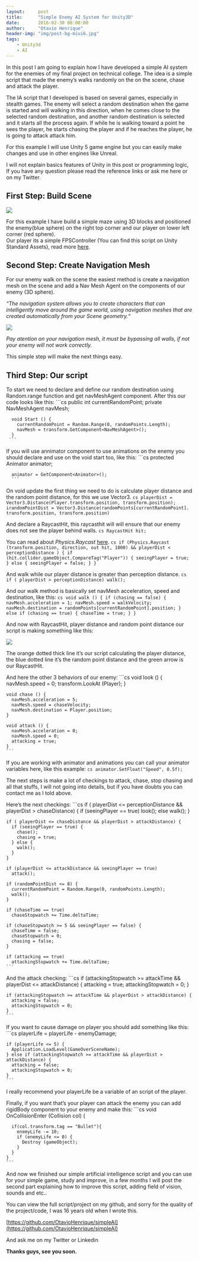 ```yaml
---
layout:     post
title:      "Simple Enemy AI System for Unity3D"
date:       2016-02-30 00:00:00
author:     "Otavio Henrique"
header-img: "img/post-bg-miui6.jpg"
tags:
    - Unity3d
    - AI
---
```


In this post I am going to explain how I have developed a simple AI system for
the enemies of my final project on technical college. The idea is a simple
script that made the enemy’s walks randomly on the on the scene, chase and
attack the player.

The IA script that I developed is based on several games, especially in stealth
games. The enemy will select a random destination when the game is started and
will walking in this direction, when he comes close to the selected random
destination, and another random destination is selected and it starts all the
process again. If while he is walking toward a point he sees the player, he
starts chasing the player and if he reaches the player, he is going to attack
attack him.

For this example I will use Unity 5 game engine but you can easily make changes
and use in other engines like Unreal.

I will not explain basics features of Unity in this post or programming logic,
If you have any question please read the reference links or ask me here or on my
Twitter.

## First Step: Build Scene

![](https://cdn-images-1.medium.com/max/800/0*EL4ftSsWXOJgTGFL.png)

For this example I have build a simple maze using 3D blocks and positioned the
enemy(blue sphere) on the right top corner and our player on lower left corner
(red sphere).<br> Our player its a simple FPSController (You can find this
script on Unity Standard Assets), read more
[here](https://docs.unity3d.com/Manual/class-CharacterController.html).

## Second Step: Create Navigation Mesh

For our enemy walk on the scene the easiest method is create a navigation mesh
on the scene and add a Nav Mesh Agent on the components of our enemy (3D
sphere).

*“The navigation system allows you to create characters that can intelligently
move around the game world, using navigation meshes that are created
automatically from your Scene geometry.“*

![](https://cdn-images-1.medium.com/max/800/0*dHTf-6OyBjSKrluP.png)

*Pay atention on your navigation mesh, it must be bypassing all walls, if not
your enemy will not work correctly.*

This simple step will make the next things easy.

## Third Step: Our script

To start we need to declare and define our random destination using Random.range
function and get navMeshAgent component. After this our code looks like this:
     ```cs
      public int currentRandomPoint;
      private NavMeshAgent navMesh;

      void Start () {
        currentRandomPoint = Random.Range(0, randomPoints.Length);
        navMesh = transform.GetComponent<NavMeshAgent>();
      }
     ```

If you will use annimator component to use animations on the enemy you should
declare and use on the void start too, like this:
      ```cs
      protected Animator animator;

      animator = GetComponent<Animator>();
      ```

On void update the first thing we need to do is calculate player distance and
the random point distance, for this we use Vector3.
    ```cs
    playerDist = Vector3.Distance(Player.transform.position, transform.position);
    irandomPointDist = Vector3.Distance(randomPoints[currentRandomPoint].
    transform.position, transform.position)
    ```

And declare a RaycastHit, this raycasthit will will ensure that our enemy does
not see the player behind walls.
    ```cs
    RaycastHit hit;
    ```

You can read about *Physics.Raycast*
[here](https://docs.unity3d.com/ScriptReference/Physics.Raycast.html).
    ```cs
    if (Physics.Raycast (transform.position, direction, out hit, 1000) &&
    playerDist < perceptionDistance ) {
      if (hit.collider.gameObject.CompareTag("Player")) {
        seeingPlayer = true;
      } else {
        seeingPlayer = false;
      }
    }
    ```

And walk while our player distance is greater than perception distance.
    ```cs
    if ( playerDist > perceptionDistance)
      walk();
    ```

And our walk method is basically set navMesh acceleration, speed and
destination, like this:
    ```cs
    void walk () {
      if (chasing == false) {
        navMesh.acceleration = 1;
        navMesh.speed = walkVelocity;
        navMesh.destination = randomPoints[currentRandomPoint].position;
      } else if (chasing == true) {
        chaseTime = true;
      }
    }
    ```

And now with RaycastHit, player distance and random point distance our script is
making something like this:

![](https://cdn-images-1.medium.com/max/800/0*ifSApAWKUH3wDLuq.png)

The orange dotted thick line it’s our script calculating the player distance,
the blue dotted line it’s the random point distance and the green arrow is our
RaycastHit.

And here the other 3 behaviors of our enemy:
    ```cs
    void look () {
      navMesh.speed = 0;
      transform.LookAt (Player);
    }

    void chase () {
      navMesh.acceleration = 5;
      navMesh.speed = chaseVelocity;
      navMesh.destination = Player.position;
    }

    void attack () {
      navMesh.acceleration = 0;
      navMesh.speed = 0;
      attacking = true;
    }
    ```
If you are working with animator and animations you can call your animator
variables here, like this example:
    ```cs
    animator.SetFloat("Speed", 0.5f);
    ```

The next steps is make a lot of checkings to attack, chase, stop chasing and all
that stuffs, I will not going into details, but if you have doubts you can
contact me as I told above.

Here’s the next checkings:
    ```cs
    if ( playerDist <= perceptionDistance && playerDist > chaseDistance) {
      if (seeingPlayer == true)
        look();
      else
        walk();
    }

    if ( playerDist <= chaseDistance && playerDist > attackDistance) {
      if (seeingPlayer == true) {
        chase();
        chasing = true;
      } else {
        walk();
      }
    }

    if (playerDist <= attackDistance && seeingPlayer == true)
      attack();

    if (randomPointDist <= 8) {
      currentRandomPoint = Random.Range(0, randomPoints.Length);
      walk();
    }

    if (chaseTime == true)
      chaseStopwatch += Time.deltaTime;

    if (chaseStopwatch >= 5 && seeingPlayer == false) {
      chaseTime = false;
      chaseStopwatch = 0;
      chasing = false;
    }

    if (attacking == true)
      attackingStopwatch += Time.deltaTime;
    ```
And the attack checking:
    ```cs
    if (attackingStopwatch >= attackTime && playerDist <= attackDistance) {
      attacking = true;
      attackingStopwatch = 0;
    }

    if (attackingStopwatch >= attackTime && playerDist > attackDistance) {
      attacking = false;
      attackingStopwatch = 0;
    }
    ```
If you want to cause damage on player you should add something like this:
    ```cs
    playerLife = playerLife - enemyDamage;

    if (playerLife <= 5) {
      Application.LoadLevel(GameOverSceneName);
    } else if (attackingStopwatch >= attackTime && playerDist > attackDistance) {
      attacking = false;
      attackingStopwatch = 0;
    }
    ```
I really recommend your playerLife be a variable of an script of the player.

Finally, if you want that’s your player can attack the enemy you can add
rigidBody component to your enemy and make this:
    ```cs
    void OnCollisionEnter (Collision col) {

      if(col.transform.tag == "Bullet"){
        enemyLife -= 10;
        if (enemyLife <= 0) {
          Destroy (gameObject);
        }
      }
    }
    ```

And now we finished our simple artificial intelligence script and you can use
for your simple game, study and improve, in a few months I will post the second
part explaining how to improve this script, adding field of vision, sounds and
etc..

You can view the full script/project on my github, and sorry for the quality of
the project/code, I was 16 years old when I wrote this.

[https://github.com/OtavioHenrique/simpleAI](https://github.com/OtavioHenrique/simpleAI)

And ask me on my Twitter or Linkedin

**Thanks guys, see you soon.**
